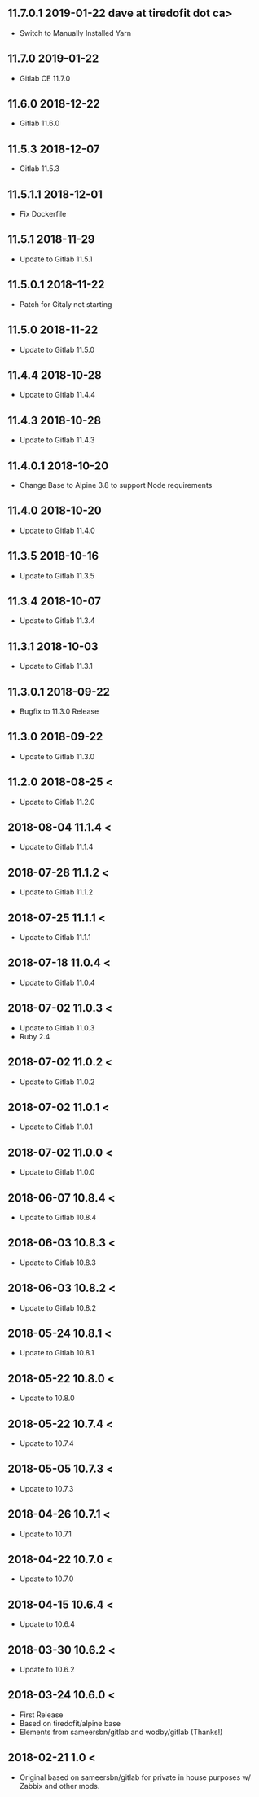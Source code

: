 ## 11.7.0.1 2019-01-22 dave at tiredofit dot ca>

* Switch to Manually Installed Yarn

## 11.7.0 2019-01-22 <dave at tiredofit dot ca>

* Gitlab CE 11.7.0

## 11.6.0 2018-12-22 <dave at tiredofit dot ca>

* Gitlab 11.6.0

## 11.5.3 2018-12-07 <dave at tiredofit dot ca>

* Gitlab 11.5.3

## 11.5.1.1 2018-12-01 <dave at tiredofit dot ca>

* Fix Dockerfile

## 11.5.1 2018-11-29 <dave at tiredofit dot ca>

* Update to Gitlab 11.5.1

## 11.5.0.1 2018-11-22 <dave at tiredofit dot ca>

* Patch for Gitaly not starting

## 11.5.0 2018-11-22 <dave at tiredofit dot ca>

* Update to Gitlab 11.5.0

## 11.4.4 2018-10-28 <dave at tiredofit dot ca>

* Update to Gitlab 11.4.4

## 11.4.3 2018-10-28 <dave at tiredofit dot ca>

* Update to Gitlab 11.4.3

## 11.4.0.1 2018-10-20 <dave at tiredofit dot ca>

* Change Base to Alpine 3.8 to support Node requirements

## 11.4.0 2018-10-20 <dave at tiredofit dot ca>

* Update to Gitlab 11.4.0

## 11.3.5 2018-10-16 <dave at tiredofit dot ca>

* Update to Gitlab 11.3.5

## 11.3.4 2018-10-07 <dave at tiredofit dot ca>

* Update to Gitlab 11.3.4

## 11.3.1 2018-10-03 <dave at tiredofit dot ca>

* Update to Gitlab 11.3.1

## 11.3.0.1 2018-09-22 <dave at tiredofit dot ca>

* Bugfix to 11.3.0 Release

## 11.3.0 2018-09-22 <dave at tiredofit dot ca>

* Update to Gitlab 11.3.0

## 11.2.0 2018-08-25 <<dave at tiredofit dot ca>

* Update to Gitlab 11.2.0

## 2018-08-04 11.1.4 <<dave at tiredofit dot ca>

* Update to Gitlab 11.1.4

## 2018-07-28 11.1.2 <<dave at tiredofit dot ca>

* Update to Gitlab 11.1.2

## 2018-07-25 11.1.1 <<dave at tiredofit dot ca>

* Update to Gitlab 11.1.1

## 2018-07-18 11.0.4 <<dave at tiredofit dot ca>

* Update to Gitlab 11.0.4

## 2018-07-02 11.0.3 <<dave at tiredofit dot ca>

* Update to Gitlab 11.0.3
* Ruby 2.4

## 2018-07-02 11.0.2 <<dave at tiredofit dot ca>

* Update to Gitlab 11.0.2

## 2018-07-02 11.0.1 <<dave at tiredofit dot ca>

* Update to Gitlab 11.0.1

## 2018-07-02 11.0.0 <<dave at tiredofit dot ca>

* Update to Gitlab 11.0.0

## 2018-06-07 10.8.4 <<dave at tiredofit dot ca>

* Update to Gitlab 10.8.4

## 2018-06-03 10.8.3 <<dave at tiredofit dot ca>

* Update to Gitlab 10.8.3

## 2018-06-03 10.8.2 <<dave at tiredofit dot ca>

* Update to Gitlab 10.8.2

## 2018-05-24 10.8.1 <<dave at tiredofit dot ca>

* Update to Gitlab 10.8.1

## 2018-05-22 10.8.0 <<dave at tiredofit dot ca>

* Update to 10.8.0

## 2018-05-22 10.7.4 <<dave at tiredofit dot ca>

* Update to 10.7.4

## 2018-05-05 10.7.3 <<dave at tiredofit dot ca>

* Update to 10.7.3

## 2018-04-26 10.7.1 <<dave at tiredofit dot ca>

* Update to 10.7.1

## 2018-04-22 10.7.0 <<dave at tiredofit dot ca>

* Update to 10.7.0

## 2018-04-15 10.6.4 <<dave at tiredofit dot ca>

* Update to 10.6.4

## 2018-03-30 10.6.2 <<dave at tiredofit dot ca>

* Update to 10.6.2

## 2018-03-24 10.6.0 <<dave at tiredofit dot ca>

* First Release
* Based on tiredofit/alpine base
* Elements from sameersbn/gitlab and wodby/gitlab (Thanks!)


## 2018-02-21 1.0  <<dave at tiredofit dot ca>

* Original based on sameersbn/gitlab for private in house purposes w/ Zabbix and other mods.
